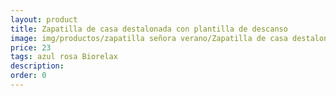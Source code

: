 ```yaml
---
layout: product
title: Zapatilla de casa destalonada con plantilla de descanso
image: img/productos/zapatilla señora verano/Zapatilla de casa destalonada con plantilla de descanso=23=azul rosa Biorelax.webp
price: 23
tags: azul rosa Biorelax
description: 
order: 0
---
```

